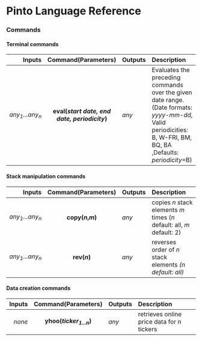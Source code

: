 # Pinto Language Reference

### Commands

#### Terminal commands

Inputs| Command(Parameters) | Outputs|Description
---:|:---:|:---|:---
*any<sub>1</sub>...any<sub>n</sub>*|**eval(*start date, end date, periodicity*)**|*any*| Evaluates the preceding commands over the given date range. (Date formats: *yyyy-mm-dd*, Valid periodicities: B, W-FRI, BM, BQ, BA ,Defaults: *periodicity*=B)

#### Stack manipulation commands

Inputs| Command(Parameters) | Outputs|Description
---:|:---:|:---|:---
*any<sub>1</sub>...any<sub>n</sub>*|**copy(*n*,*m*)**|*any*| copies *n* stack elements *m* times (*n* default: all, *m* default: 2) 
*any<sub>1</sub>...any<sub>n</sub>*|**rev(*n*)**|*any*| reverses order of *n* stack elements *(n default: all)*

#### Data creation commands

Inputs| Command(Parameters) | Outputs|Description
---:|:---:|:---|:---
*none*|**yhoo(*ticker<sub>1...n</sub>*)**|*any*| retrieves online price data for *n* tickers
